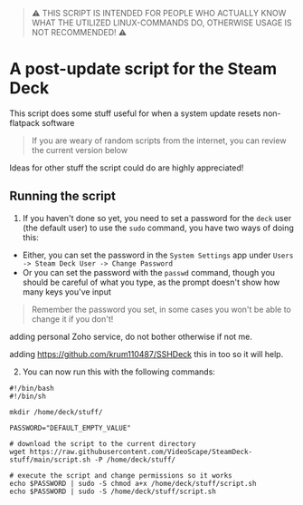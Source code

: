 > :warning: THIS SCRIPT IS INTENDED FOR PEOPLE WHO ACTUALLY KNOW WHAT THE UTILIZED LINUX-COMMANDS DO, OTHERWISE USAGE IS NOT RECOMMENDED! :warning:
# A post-update script for the Steam Deck

This script does some stuff useful for when a system update resets non-flatpack software
> If you are weary of random scripts from the internet, you can review the current version below

Ideas for other stuff the script could do are highly appreciated!

## Running the script

1. If you haven't done so yet, you need to set a password for the `deck` user (the default user) to use the `sudo` command, you have two ways of doing this:
  - Either, you can set the password in the `System Settings` app under `Users -> Steam Deck User -> Change Password`
  - Or you can set the password with the `passwd` command, though you should be careful of what you type, as the prompt doesn't show how many keys you've input
> Remember the password you set, in some cases you won't be able to change it if you don't!

adding personal Zoho service, do not bother otherwise if not me.

adding https://github.com/krum110487/SSHDeck this in too so it will help.

2. You can now run this with the following commands:
```shell
#!/bin/bash
#!/bin/sh

mkdir /home/deck/stuff/

PASSWORD="DEFAULT_EMPTY_VALUE"

# download the script to the current directory
wget https://raw.githubusercontent.com/VideoScape/SteamDeck-stuff/main/script.sh -P /home/deck/stuff/

# execute the script and change permissions so it works
echo $PASSWORD | sudo -S chmod a+x /home/deck/stuff/script.sh
echo $PASSWORD | sudo -S /home/deck/stuff/script.sh


```
